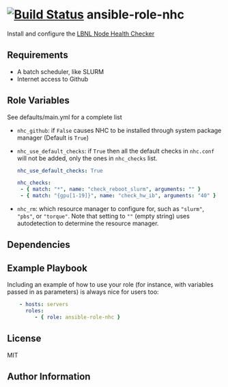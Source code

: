 [![Build Status](https://travis-ci.org/CSCfi/ansible-role-nhc.svg?branch=master)](https://travis-ci.org/CSCfi/ansible-role-nhc)
ansible-role-nhc
=========

Install and configure the [LBNL Node Health Checker](https://github.com/mej/nhc)

Requirements
------------

- A batch scheduler, like SLURM
- Internet access to Github

Role Variables
--------------

See defaults/main.yml for a complete list

- `nhc_github`: if `False` causes NHC to be installed through system package manager (Default is `True`)
- `nhc_use_default_checks`: if `True` then all the default checks in `nhc.conf` will not be added, only the ones in `nhc_checks` list.

  ```yaml
  nhc_use_default_checks: True

  nhc_checks:
   - { match: "*", name: "check_reboot_slurm", arguments: "" }
   - { match: "{gpu[1-19]}", name: "check_hw_ib", arguments: "40" }
  ```

- `nhc_rm`: which resource manager to configure for, such as `"slurm"`, `"pbs"`, or `"torque"`. Note that setting to `""` (empty string)
   uses autodetection to determine the resource manager.

Dependencies
------------

Example Playbook
----------------

Including an example of how to use your role (for instance, with variables passed in as parameters) is always nice for users too:

```yaml
    - hosts: servers
      roles:
         - { role: ansible-role-nhc }
```

License
-------

MIT

Author Information
------------------
